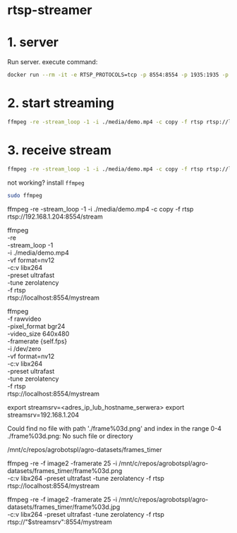 # rtsp-streamer
 
# 1. server
Run server. execute command:
``` bash
docker run --rm -it -e RTSP_PROTOCOLS=tcp -p 8554:8554 -p 1935:1935 -p 8888:8888 aler9/rtsp-simple-server
```

# 2. start streaming
``` bash
ffmpeg -re -stream_loop -1 -i ./media/demo.mp4 -c copy -f rtsp rtsp://localhost:8554/mystream
```

# 3. receive stream

``` bash
ffmpeg -re -stream_loop -1 -i ./media/demo.mp4 -c copy -f rtsp rtsp://localhost:8554/stream
```
not working? install `ffmpeg`
``` bash
sudo ffmpeg
```


ffmpeg -re -stream_loop -1 -i ./media/demo.mp4 -c copy -f rtsp rtsp://192.168.1.204:8554/stream


ffmpeg \
-re \
-stream_loop -1 \
-i ./media/demo.mp4 \
-vf format=nv12 \
-c:v libx264 \
-preset ultrafast \
-tune zerolatency \
-f rtsp \
rtsp://localhost:8554/mystream



ffmpeg \
-f rawvideo \
-pixel_format bgr24 \
-video_size 640x480 \
-framerate {self.fps} \
-i /dev/zero \
-vf format=nv12 \
-c:v libx264 \
-preset ultrafast \
-tune zerolatency \
-f rtsp \
rtsp://localhost:8554/mystream


export streamsrv=<adres_ip_lub_hostname_serwera>
export streamsrv=192.168.1.204

 Could find no file with path './frame%03d.png' and index in the range 0-4
./frame%03d.png: No such file or directory

/mnt/c/repos/agrobotspl/agro-datasets/frames_timer

ffmpeg -re -f image2 -framerate 25 -i /mnt/c/repos/agrobotspl/agro-datasets/frames_timer/frame%03d.png \
    -c:v libx264 -preset ultrafast -tune zerolatency -f rtsp rtsp://localhost:8554/mystream

ffmpeg -re -f image2 -framerate 25 -i /mnt/c/repos/agrobotspl/agro-datasets/frames_timer/frame%03d.jpg \
    -c:v libx264 -preset ultrafast -tune zerolatency -f rtsp rtsp://"$streamsrv":8554/mystream
